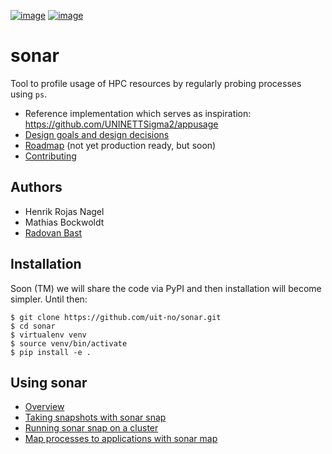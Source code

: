 [![image](https://travis-ci.org/uit-no/sonar.svg?branch=master)](https://travis-ci.org/uit-no/sonar/builds)
[![image](https://img.shields.io/badge/license-%20GPL--v3.0-blue.svg)](LICENSE)


# sonar

Tool to profile usage of HPC resources by regularly probing processes
using `ps`.

- Reference implementation which serves as inspiration: <https://github.com/UNINETTSigma2/appusage>
- [Design goals and design decisions](doc/design.md)
- [Roadmap](doc/roadmap.md) (not yet production ready, but soon)
- [Contributing](doc/contributing.md)


## Authors

- Henrik Rojas Nagel
- Mathias Bockwoldt
- [Radovan Bast](https://bast.fr)


## Installation

Soon (TM) we will share the code via PyPI and then installation will
become simpler. Until then:

```
$ git clone https://github.com/uit-no/sonar.git
$ cd sonar
$ virtualenv venv
$ source venv/bin/activate
$ pip install -e .
```


## Using sonar

- [Overview](doc/usage.md#overview)
- [Taking snapshots with sonar snap](doc/usage.md#taking-snapshots-with-sonar-snap)
- [Running sonar snap on a cluster](doc/usage.md#running-sonar-snap-on-a-cluster)
- [Map processes to applications with sonar map](doc/usage.md#map-processes-to-applications-with-sonar-map)
